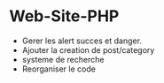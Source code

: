# Web-Site-PHP

- Gerer les alert succes et danger.
- Ajouter la creation de post/category
- systeme de recherche
- Reorganiser le code
